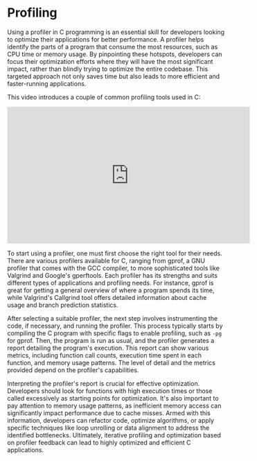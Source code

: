 # Profiling

Using a profiler in C programming is an essential skill for developers looking to optimize their applications for better performance. A profiler helps identify the parts of a program that consume the most resources, such as CPU time or memory usage. By pinpointing these hotspots, developers can focus their optimization efforts where they will have the most significant impact, rather than blindly trying to optimize the entire codebase. This targeted approach not only saves time but also leads to more efficient and faster-running applications.

This video introduces a couple of common profiling tools used in C:

<div class="embed"><iframe width="560" height="315" src="https://www.youtube.com/embed/kjcg0R49qu0?si=UWS1SjNA0xnLb6G6" title="YouTube video player" frameborder="0" allow="accelerometer; autoplay; clipboard-write; encrypted-media; gyroscope; picture-in-picture; web-share" allowfullscreen></iframe></div>

To start using a profiler, one must first choose the right tool for their needs. There are various profilers available for C, ranging from gprof, a GNU profiler that comes with the GCC compiler, to more sophisticated tools like Valgrind and Google's gperftools. Each profiler has its strengths and suits different types of applications and profiling needs. For instance, gprof is great for getting a general overview of where a program spends its time, while Valgrind's Callgrind tool offers detailed information about cache usage and branch prediction statistics.

After selecting a suitable profiler, the next step involves instrumenting the code, if necessary, and running the profiler. This process typically starts by compiling the C program with specific flags to enable profiling, such as `-pg` for gprof. Then, the program is run as usual, and the profiler generates a report detailing the program's execution. This report can show various metrics, including function call counts, execution time spent in each function, and memory usage patterns. The level of detail and the metrics provided depend on the profiler's capabilities.

Interpreting the profiler's report is crucial for effective optimization. Developers should look for functions with high execution times or those called excessively as starting points for optimization. It's also important to pay attention to memory usage patterns, as inefficient memory access can significantly impact performance due to cache misses. Armed with this information, developers can refactor code, optimize algorithms, or apply specific techniques like loop unrolling or data alignment to address the identified bottlenecks. Ultimately, iterative profiling and optimization based on profiler feedback can lead to highly optimized and efficient C applications.
